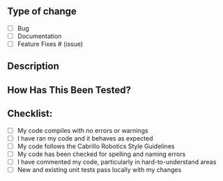 ## Type of change
<!-- Please delete options that are not relevant -->
- [ ] Bug
- [ ] Documentation
- [ ] Feature
Fixes # (issue)

## Description
<!-- Add a discription of the changes you made, reference relivant code -->

## How Has This Been Tested?
<!-- Explain how you tested this code -->

## Checklist:
- [ ] My code compiles with no errors or warnings
- [ ] I have ran my code and it behaves as expected
- [ ] My code follows the Cabrillo Robotics Style Guidelines
- [ ] My code has been checked for spelling and naming errors
- [ ] I have commented my code, particularly in hard-to-understand areas
- [ ] New and existing unit tests pass locally with my changes
